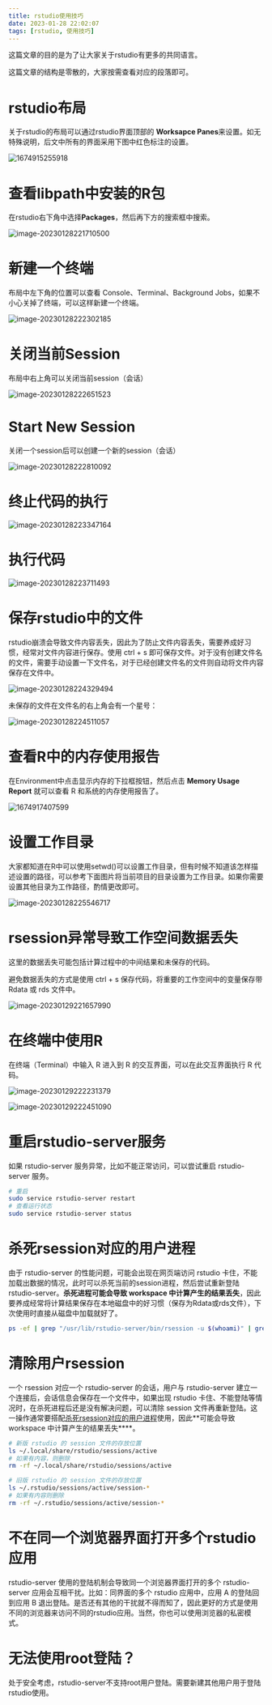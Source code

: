 ```yaml
---
title: rstudio使用技巧
date: 2023-01-28 22:02:07
tags: [rstudio, 使用技巧]
---
```


这篇文章的目的是为了让大家关于rstudio有更多的共同语言。

这篇文章的结构是零散的，大家按需查看对应的段落即可。

<!--more-->

# rstudio布局

关于rstudio的布局可以通过rstudio界面顶部的 **Worksapce Panes**来设置。如无特殊说明，后文中所有的界面采用下图中红色标注的设置。

![1674915255918](rstudio使用技巧/1674915255918.png)

# 查看libpath中安装的R包

在rstudio右下角中选择**Packages**，然后再下方的搜索框中搜索。

![image-20230128221710500](rstudio使用技巧/image-20230128221710500.png)

# 新建一个终端

布局中左下角的位置可以查看 Console、Terminal、Background Jobs，如果不小心关掉了终端，可以这样新建一个终端。

![image-20230128222302185](rstudio使用技巧/image-20230128222302185.png)

# 关闭当前Session

布局中右上角可以关闭当前session（会话）

![image-20230128222651523](rstudio使用技巧/image-20230128222651523.png)

# Start New Session

关闭一个session后可以创建一个新的session（会话）

![image-20230128222810092](rstudio使用技巧/image-20230128222810092.png)

# 终止代码的执行

![image-20230128223347164](rstudio使用技巧/image-20230128223347164.png)

# 执行代码

![image-20230128223711493](rstudio使用技巧/image-20230128223711493.png)

# 保存rstudio中的文件

rstudio崩溃会导致文件内容丢失，因此为了防止文件内容丢失，需要养成好习惯，经常对文件内容进行保存。使用 ctrl + s 即可保存文件。对于没有创建文件名的文件，需要手动设置一下文件名，对于已经创建文件名的文件则自动将文件内容保存在文件中。

![image-20230128224329494](rstudio使用技巧/image-20230128224329494.png)

未保存的文件在文件名的右上角会有一个星号：

![image-20230128224511057](rstudio使用技巧/image-20230128224511057.png)

# 查看R中的内存使用报告

在Environment中点击显示内存的下拉框按钮，然后点击 **Memory Usage Report** 就可以查看 R 和系统的内存使用报告了。

![1674917407599](rstudio使用技巧/1674917407599.png)

# 设置工作目录

大家都知道在R中可以使用setwd()可以设置工作目录，但有时候不知道该怎样描述设置的路径，可以参考下面图片将当前项目的目录设置为工作目录。如果你需要设置其他目录为工作路径，酌情更改即可。

![image-20230128225546717](rstudio使用技巧/image-20230128225546717.png)

# rsession异常导致工作空间数据丢失

这里的数据丢失可能包括计算过程中的中间结果和未保存的代码。

避免数据丢失的方式是使用 ctrl + s 保存代码，将重要的工作空间中的变量保存带 Rdata 或 rds 文件中。

![image-20230129221657990](rstudio使用技巧/image-20230129221657990.png)

# 在终端中使用R

在终端（Terminal）中输入 R 进入到 R 的交互界面，可以在此交互界面执行 R 代码。

![image-20230129222231379](rstudio使用技巧/image-20230129222231379.png)

![image-20230129222451090](rstudio使用技巧/image-20230129222451090.png)

# 重启rstudio-server服务

如果 rstudio-server 服务异常，比如不能正常访问，可以尝试重启 rstudio-server 服务。

```bash
# 重启
sudo service rstudio-server restart
# 查看运行状态
sudo service rstudio-server status
```

# 杀死rsession对应的用户进程

由于 rstudio-server 的性能问题，可能会出现在网页端访问 rstudio 卡住，不能加载出数据的情况，此时可以杀死当前的session进程，然后尝试重新登陆 rstudio-server。**杀死进程可能会导致 workspace 中计算产生的结果丢失**，因此要养成经常将计算结果保存在本地磁盘中的好习惯（保存为Rdata或rds文件），下次使用时直接从磁盘中加载就好了。

```bash
ps -ef | grep "/usr/lib/rstudio-server/bin/rsession -u $(whoami)" | grep -v grep | awk '{print $2}' | xargs kill -15
```

# 清除用户rsession

一个 rsession 对应一个 rstudio-server 的会话，用户与 rstudio-server 建立一个连接后，会话信息会保存在一个文件中，如果出现 rstudio 卡住、不能登陆等情况时，在杀死进程后还是没有解决问题，可以清除 session 文件再重新登陆。这一操作通常要搭配[杀死rsession对应的用户进程](#杀死rsession对应的用户进程)使用，因此**可能会导致 workspace 中计算产生的结果丢失****。

```bash
# 新版 rstudio 的 session 文件的存放位置
ls ~/.local/share/rstudio/sessions/active
# 如果有内容，则删除
rm -rf ~/.local/share/rstudio/sessions/active

# 旧版 rstudio 的 session 文件的存放位置
ls ~/.rstudio/sessions/active/session-*
# 如果有内容则删除
rm -rf ~/.rstudio/sessions/active/session-*
```

# 不在同一个浏览器界面打开多个rstudio应用

rstudio-server 使用的登陆机制会导致同一个浏览器界面打开的多个 rstudio-server 应用会互相干扰。比如：同界面的多个 rstudio 应用中，应用 A 的登陆回到应用 B 退出登陆。是否还有其他的干扰就不得而知了，因此更好的方式是使用不同的浏览器来访问不同的rstudio应用。当然，你也可以使用浏览器的私密模式。

# 无法使用root登陆？

处于安全考虑，rstudio-server不支持root用户登陆。需要新建其他用户用于登陆rstudio使用。